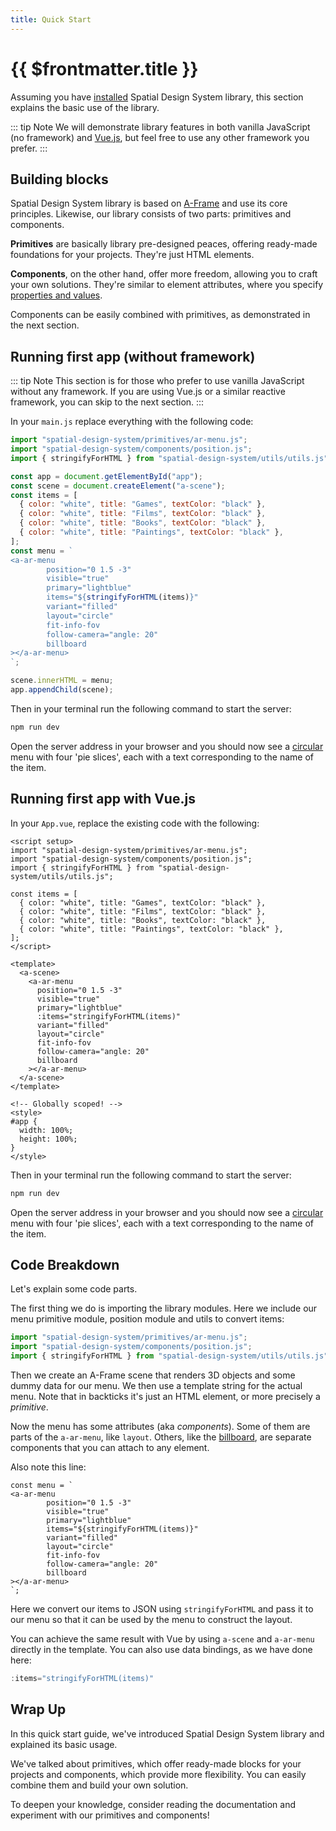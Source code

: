 ```yaml
---
title: Quick Start
---
```


# {{ $frontmatter.title }}

Assuming you have [installed](/getting-started/installation) Spatial Design System library, this section explains the basic use of the library.

::: tip Note
We will demonstrate library features in both vanilla JavaScript (no framework) and [Vue.js](https://vuejs.org), but feel free to use any other framework you prefer.
:::

## Building blocks

Spatial Design System library is based on [A-Frame](https://aframe.io/docs/1.5.0/introduction/#what-is-a-frame) and use its core principles. Likewise, our library consists of two parts: primitives and components.

**Primitives** are basically library pre-designed peaces, offering ready-made foundations for your projects. They're just HTML elements.

**Components**, on the other hand, offer more freedom, allowing you to craft your own solutions. They're similar to element attributes, where you specify [properties and values](https://aframe.io/docs/1.5.0/core/component.html#multi-property-component).

Components can be easily combined with primitives, as demonstrated in the next section.

## Running first app (without framework)

::: tip Note
This section is for those who prefer to use vanilla JavaScript without any framework. If you are using Vue.js or a similar reactive framework, you can skip to the next section.
:::

In your `main.js` replace everything with the following code:

```js
import "spatial-design-system/primitives/ar-menu.js";
import "spatial-design-system/components/position.js";
import { stringifyForHTML } from "spatial-design-system/utils/utils.js";

const app = document.getElementById("app");
const scene = document.createElement("a-scene");
const items = [
  { color: "white", title: "Games", textColor: "black" },
  { color: "white", title: "Films", textColor: "black" },
  { color: "white", title: "Books", textColor: "black" },
  { color: "white", title: "Paintings", textColor: "black" },
];
const menu = `
<a-ar-menu
        position="0 1.5 -3"
        visible="true"
        primary="lightblue"
        items="${stringifyForHTML(items)}"
        variant="filled"
        layout="circle"
        fit-info-fov
        follow-camera="angle: 20"
        billboard
></a-ar-menu>
`;

scene.innerHTML = menu;
app.appendChild(scene);
```

Then in your terminal run the following command to start the server:

```bash
npm run dev
```

Open the server address in your browser and you should now see a [circular](/ar-vr-components/circle) menu with four 'pie slices', each with a text corresponding to the name of the item.

## Running first app with Vue.js

In your `App.vue`, replace the existing code with the following:

```vue
<script setup>
import "spatial-design-system/primitives/ar-menu.js";
import "spatial-design-system/components/position.js";
import { stringifyForHTML } from "spatial-design-system/utils/utils.js";

const items = [
  { color: "white", title: "Games", textColor: "black" },
  { color: "white", title: "Films", textColor: "black" },
  { color: "white", title: "Books", textColor: "black" },
  { color: "white", title: "Paintings", textColor: "black" },
];
</script>

<template>
  <a-scene>
    <a-ar-menu
      position="0 1.5 -3"
      visible="true"
      primary="lightblue"
      :items="stringifyForHTML(items)"
      variant="filled"
      layout="circle"
      fit-info-fov
      follow-camera="angle: 20"
      billboard
    ></a-ar-menu>
  </a-scene>
</template>

<!-- Globally scoped! -->
<style>
#app {
  width: 100%;
  height: 100%;
}
</style>
```

Then in your terminal run the following command to start the server:

```bash
npm run dev
```

Open the server address in your browser and you should now see a [circular](/ar-vr-components/circle) menu with four 'pie slices', each with a text corresponding to the name of the item.

## Code Breakdown

Let's explain some code parts.

The first thing we do is importing the library modules. Here we include our menu primitive module, position module and utils to convert items:

```js
import "spatial-design-system/primitives/ar-menu.js";
import "spatial-design-system/components/position.js";
import { stringifyForHTML } from "spatial-design-system/utils/utils.js";
```

Then we create an A-Frame scene that renders 3D objects and some dummy data for our menu. We then use a template string for the actual menu. Note that in backticks it's just an HTML element, or more precisely a _primitive_.

Now the menu has some attributes (aka _components_). Some of them are parts of the `a-ar-menu`, like `layout`. Others, like the [billboard](/ar-vr-components/billboard), are separate components that you can attach to any element.

Also note this line:

```js{6}
const menu = `
<a-ar-menu
        position="0 1.5 -3"
        visible="true"
        primary="lightblue"
        items="${stringifyForHTML(items)}"
        variant="filled"
        layout="circle"
        fit-info-fov
        follow-camera="angle: 20"
        billboard
></a-ar-menu>
`;
```

Here we convert our items to JSON using `stringifyForHTML` and pass it to our menu so that it can be used by the menu to construct the layout.

You can achieve the same result with Vue by using `a-scene` and `a-ar-menu` directly in the template. You can also use data bindings, as we have done here:

```js
:items="stringifyForHTML(items)"
```

## Wrap Up

In this quick start guide, we've introduced Spatial Design System library and explained its basic usage.

We've talked about primitives, which offer ready-made blocks for your projects and components, which provide more flexibility. You can easily combine them and build your own solution.

To deepen your knowledge, consider reading the documentation and experiment with our primitives and components!

